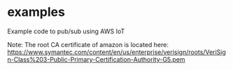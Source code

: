 # examples
Example code to pub/sub using AWS IoT

Note: The root CA certificate of amazon is located here: https://www.symantec.com/content/en/us/enterprise/verisign/roots/VeriSign-Class%203-Public-Primary-Certification-Authority-G5.pem
 
